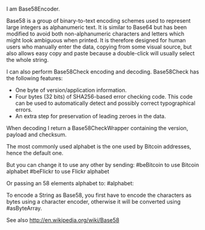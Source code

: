 I am Base58Encoder.

Base58 is a group of binary-to-text encoding schemes used to represent large integers as alphanumeric text. It is similar to Base64 but has been modified to avoid both non-alphanumeric characters and letters which might look ambiguous when printed. It is therefore designed for human users who manually enter the data, copying from some visual source, but also allows easy copy and paste because a double-click will usually select the whole string.

I can also perform Base58Check encoding and decoding.
Base58Check has the following features:
* One byte of version/application information.
 * Four bytes (32 bits) of SHA256-based error checking code. This code can be used to automatically detect and possibly correct typographical errors.
* An extra step for preservation of leading zeroes in the data.

When decoding I return a Base58CheckWrapper containing the version, payload and checksum.

The most commonly used alphabet is the one used by Bitcoin addresses, hence the default one.

But you can change it to use any other by sending:
#beBitcoin to use  Bitcoin alphabet
#beFlickr to use Flickr alphabet

Or passing an 58 elements alphabet to: #alphabet:

To encode a String as Base58, you first have to encode the characters as bytes using a character encoder, otherwise it will be converted using #asByteArray.

See also http://en.wikipedia.org/wiki/Base58